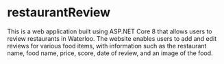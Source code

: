 # restaurantReview
This is a web application built using ASP.NET Core 8 that allows users to review restaurants in Waterloo. The website enables users to add and edit reviews for various food items, with information such as the restaurant name, food name, price, score, date of review, and an image of the food.
